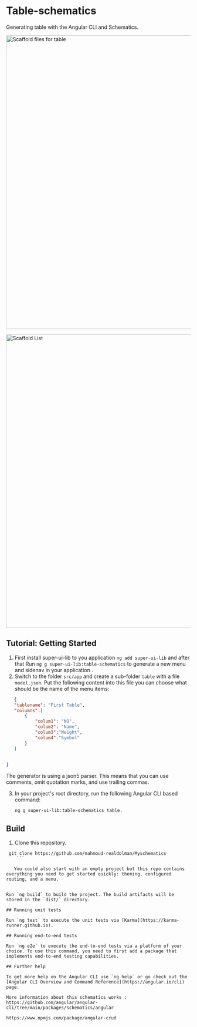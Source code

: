 # Table-schematics

Generating table with the Angular CLI and Schematics.
<div>
<p><img src="https://imgur.com/k0lX76Q.png" alt="Scaffold files for table" width="800"></p>
<p><img src="https://imgur.com/PXysbOw.png" alt="Scaffold List" width="800"></p>
</div>



## Tutorial: Getting Started

 1. First install super-ui-lib to you application `ng add super-ui-lib` and after that
Run `ng g super-ui-lib:table-schematics` to generate a new menu and sidenav in your application .
2. Switch to the folder `src/app` and create a sub-folder `table` with a file `model.json`. Put the following content into this file you can choose what should be the name of the  menu items:

 ```json
    {
    "tablename": "First Table",
    "columns":[
        {
            "colum1": "NO",
            "colum2": "Name",
            "colum3":"Weight",
            "colum4":"Symbol"
        }
    ]

    
}
```
The generator is using a json5 parser. This means that you can use comments, omit quotation marks, and use trailing commas. 

3. In your project's root directory, run the following Angular CLI based command:

    ```
    ng g super-ui-lib:table-schematics table.
    ```

## Build

1. Clone this repository.

```
 git clone https://github.com/mahmoud-realdolman/Myschematics
    ```

   You could also start with an empty project but this repo contains everything you need to get started quickly: theming, configured routing, and a menu.


Run `ng build` to build the project. The build artifacts will be stored in the `dist/` directory.

## Running unit tests

Run `ng test` to execute the unit tests via [Karma](https://karma-runner.github.io).

## Running end-to-end tests

Run `ng e2e` to execute the end-to-end tests via a platform of your choice. To use this command, you need to first add a package that implements end-to-end testing capabilities.

## Further help

To get more help on the Angular CLI use `ng help` or go check out the [Angular CLI Overview and Command Reference](https://angular.io/cli) page.

More information about this schematics works : https://github.com/angular/angular-cli/tree/main/packages/schematics/angular

https://www.npmjs.com/package/angular-crud
